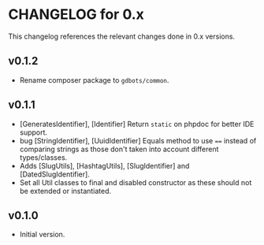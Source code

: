 # CHANGELOG for 0.x
This changelog references the relevant changes done in 0.x versions.


## v0.1.2
* Rename composer package to `gdbots/common`.


## v0.1.1
* [GeneratesIdentifier], [Identifier] Return `static` on phpdoc for better IDE support.
* bug [StringIdentifier], [UuidIdentifier] Equals method to use `==` instead of comparing strings as those don't taken into account different types/classes.
* Adds [SlugUtils], [HashtagUtils], [SlugIdentifier] and [DatedSlugIdentifier].
* Set all Util classes to final and disabled constructor as these should not be extended or instantiated.


## v0.1.0
* Initial version.
